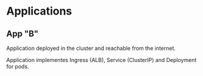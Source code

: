 # Applications

## App "B"

Application deployed in the cluster and reachable from the internet.

Application implementes Ingress (ALB), Service (ClusterIP) and Deployment for pods.
